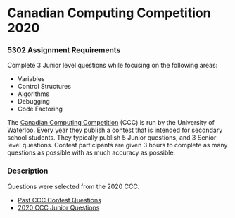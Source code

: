 # Canadian Computing Competition 2020

### 5302 Assignment Requirements
Complete 3 Junior level questions while focusing on the following areas:
* Variables
* Control Structures
* Algorithms
* Debugging
* Code Factoring

The [Canadian Computing Competition](https://www.cemc.uwaterloo.ca/contests/computing.html) (CCC) is run by the University of Waterloo. Every year they publish a contest that is intended for secondary school students. They typically publish 5 Junior questions, and 3 Senior level questions. Contest participants are given 3 hours to complete as many questions as possible with as much accuracy as possible.

### Description
Questions were selected from the 2020 CCC. 
* [Past CCC Contest Questions](https://www.cemc.uwaterloo.ca/contests/past_contests.html#ccc)
* [2020 CCC Junior Questions](chrome-extension://oemmndcbldboiebfnladdacbdfmadadm/https://www.cemc.uwaterloo.ca/contests/computing/2020/stage%201/juniorEF.pdf)
